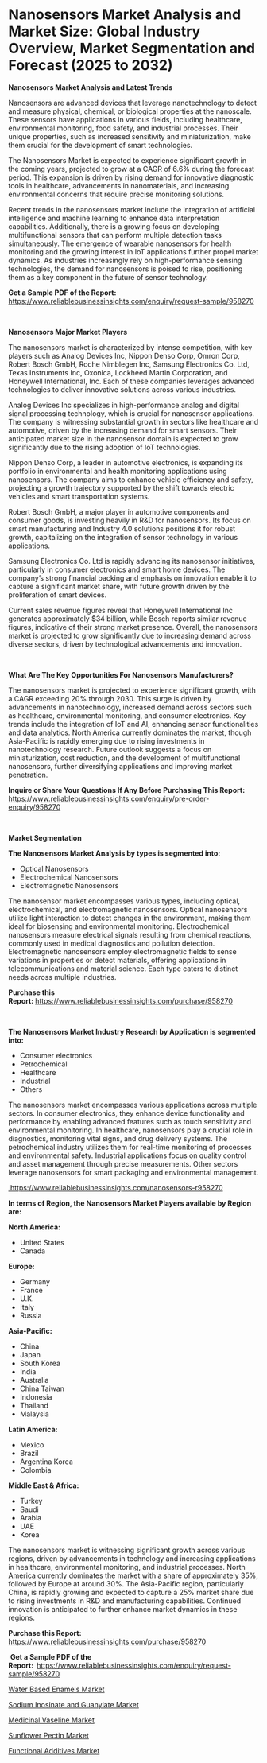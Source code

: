 <p><h1>Nanosensors Market Analysis and Market Size: Global Industry Overview, Market Segmentation and Forecast (2025 to 2032)</h1></p><p><strong>Nanosensors Market Analysis and Latest Trends</strong></p>
<p><p>Nanosensors are advanced devices that leverage nanotechnology to detect and measure physical, chemical, or biological properties at the nanoscale. These sensors have applications in various fields, including healthcare, environmental monitoring, food safety, and industrial processes. Their unique properties, such as increased sensitivity and miniaturization, make them crucial for the development of smart technologies.</p><p>The Nanosensors Market is expected to experience significant growth in the coming years, projected to grow at a CAGR of 6.6% during the forecast period. This expansion is driven by rising demand for innovative diagnostic tools in healthcare, advancements in nanomaterials, and increasing environmental concerns that require precise monitoring solutions. </p><p>Recent trends in the nanosensors market include the integration of artificial intelligence and machine learning to enhance data interpretation capabilities. Additionally, there is a growing focus on developing multifunctional sensors that can perform multiple detection tasks simultaneously. The emergence of wearable nanosensors for health monitoring and the growing interest in IoT applications further propel market dynamics. As industries increasingly rely on high-performance sensing technologies, the demand for nanosensors is poised to rise, positioning them as a key component in the future of sensor technology.</p></p>
<p><strong>Get a Sample PDF of the Report:&nbsp;</strong> <a href="https://www.reliablebusinessinsights.com/enquiry/request-sample/958270?utm_campaign=39&utm_medium=2&utm_source=Github&utm_content=ia&utm_term=30012025&utm_id=nanosensors">https://www.reliablebusinessinsights.com/enquiry/request-sample/958270</a></p>
<p>&nbsp;</p>
<p><strong>Nanosensors Major Market Players</strong></p>
<p><p>The nanosensors market is characterized by intense competition, with key players such as Analog Devices Inc, Nippon Denso Corp, Omron Corp, Robert Bosch GmbH, Roche Nimblegen Inc, Samsung Electronics Co. Ltd, Texas Instruments Inc, Oxonica, Lockheed Martin Corporation, and Honeywell International, Inc. Each of these companies leverages advanced technologies to deliver innovative solutions across various industries.</p><p>Analog Devices Inc specializes in high-performance analog and digital signal processing technology, which is crucial for nanosensor applications. The company is witnessing substantial growth in sectors like healthcare and automotive, driven by the increasing demand for smart sensors. Their anticipated market size in the nanosensor domain is expected to grow significantly due to the rising adoption of IoT technologies.</p><p>Nippon Denso Corp, a leader in automotive electronics, is expanding its portfolio in environmental and health monitoring applications using nanosensors. The company aims to enhance vehicle efficiency and safety, projecting a growth trajectory supported by the shift towards electric vehicles and smart transportation systems.</p><p>Robert Bosch GmbH, a major player in automotive components and consumer goods, is investing heavily in R&D for nanosensors. Its focus on smart manufacturing and Industry 4.0 solutions positions it for robust growth, capitalizing on the integration of sensor technology in various applications.</p><p>Samsung Electronics Co. Ltd is rapidly advancing its nanosensor initiatives, particularly in consumer electronics and smart home devices. The company’s strong financial backing and emphasis on innovation enable it to capture a significant market share, with future growth driven by the proliferation of smart devices.</p><p>Current sales revenue figures reveal that Honeywell International Inc generates approximately $34 billion, while Bosch reports similar revenue figures, indicative of their strong market presence. Overall, the nanosensors market is projected to grow significantly due to increasing demand across diverse sectors, driven by technological advancements and innovation.</p></p>
<p>&nbsp;</p>
<p><strong>What Are The Key Opportunities For Nanosensors Manufacturers?</strong></p>
<p><p>The nanosensors market is projected to experience significant growth, with a CAGR exceeding 20% through 2030. This surge is driven by advancements in nanotechnology, increased demand across sectors such as healthcare, environmental monitoring, and consumer electronics. Key trends include the integration of IoT and AI, enhancing sensor functionalities and data analytics. North America currently dominates the market, though Asia-Pacific is rapidly emerging due to rising investments in nanotechnology research. Future outlook suggests a focus on miniaturization, cost reduction, and the development of multifunctional nanosensors, further diversifying applications and improving market penetration.</p></p>
<p><strong>Inquire or Share Your Questions If Any Before Purchasing This Report:</strong> <a href="https://www.reliablebusinessinsights.com/enquiry/pre-order-enquiry/958270?utm_campaign=39&utm_medium=2&utm_source=Github&utm_content=ia&utm_term=30012025&utm_id=nanosensors">https://www.reliablebusinessinsights.com/enquiry/pre-order-enquiry/958270</a></p>
<p>&nbsp;</p>
<p><strong>Market Segmentation</strong></p>
<p><strong>The Nanosensors Market Analysis by types is segmented into:</strong></p>
<p><ul><li>Optical Nanosensors</li><li>Electrochemical Nanosensors</li><li>Electromagnetic Nanosensors</li></ul></p>
<p><p>The nanosensor market encompasses various types, including optical, electrochemical, and electromagnetic nanosensors. Optical nanosensors utilize light interaction to detect changes in the environment, making them ideal for biosensing and environmental monitoring. Electrochemical nanosensors measure electrical signals resulting from chemical reactions, commonly used in medical diagnostics and pollution detection. Electromagnetic nanosensors employ electromagnetic fields to sense variations in properties or detect materials, offering applications in telecommunications and material science. Each type caters to distinct needs across multiple industries.</p></p>
<p><strong>Purchase this Report:&nbsp;</strong><a href="https://www.reliablebusinessinsights.com/purchase/958270?utm_campaign=39&utm_medium=2&utm_source=Github&utm_content=ia&utm_term=30012025&utm_id=nanosensors">https://www.reliablebusinessinsights.com/purchase/958270</a></p>
<p>&nbsp;</p>
<p><strong>The Nanosensors Market Industry Research by Application is segmented into:</strong></p>
<p><ul><li>Consumer electronics</li><li>Petrochemical</li><li>Healthcare</li><li>Industrial</li><li>Others</li></ul></p>
<p><p>The nanosensors market encompasses various applications across multiple sectors. In consumer electronics, they enhance device functionality and performance by enabling advanced features such as touch sensitivity and environmental monitoring. In healthcare, nanosensors play a crucial role in diagnostics, monitoring vital signs, and drug delivery systems. The petrochemical industry utilizes them for real-time monitoring of processes and environmental safety. Industrial applications focus on quality control and asset management through precise measurements. Other sectors leverage nanosensors for smart packaging and environmental management.</p></p>
<p><a href="https://www.reliablebusinessinsights.com/nanosensors-r958270?utm_campaign=39&utm_medium=2&utm_source=Github&utm_content=ia&utm_term=30012025&utm_id=nanosensors">&nbsp;https://www.reliablebusinessinsights.com/nanosensors-r958270</a></p>
<p><strong>In terms of Region, the Nanosensors Market Players available by Region are:</strong></p>
<p>
    <p> <strong> North America: </strong>
        <ul>
            <li>United States</li>
            <li>Canada</li>
        </ul>
        </p> 
    <p> <strong> Europe: </strong>
        <ul>
            <li>Germany</li>
            <li>France</li>
            <li>U.K.</li>
            <li>Italy</li>
            <li>Russia</li>
        </ul>
        </p> 
    <p> <strong> Asia-Pacific: </strong>
        <ul>
            <li>China</li>
            <li>Japan</li>
            <li>South Korea</li>
            <li>India</li>
            <li>Australia</li>
            <li>China Taiwan</li>
            <li>Indonesia</li>
            <li>Thailand</li>
            <li>Malaysia</li>
        </ul>
        </p> 
    <p> <strong> Latin America: </strong>
        <ul>
            <li>Mexico</li>
            <li>Brazil</li>
            <li>Argentina Korea</li>
            <li>Colombia</li>
        </ul>
        </p> 
    <p> <strong> Middle East & Africa: </strong>
        <ul>
            <li>Turkey</li>
            <li>Saudi</li>
            <li>Arabia</li>
            <li>UAE</li>
            <li>Korea</li>
        </ul>
    </p>
    </p>
<p><p>The nanosensors market is witnessing significant growth across various regions, driven by advancements in technology and increasing applications in healthcare, environmental monitoring, and industrial processes. North America currently dominates the market with a share of approximately 35%, followed by Europe at around 30%. The Asia-Pacific region, particularly China, is rapidly growing and expected to capture a 25% market share due to rising investments in R&D and manufacturing capabilities. Continued innovation is anticipated to further enhance market dynamics in these regions.</p></p>
<p><strong>Purchase this Report: </strong><a href="https://www.reliablebusinessinsights.com/purchase/958270?utm_campaign=39&utm_medium=2&utm_source=Github&utm_content=ia&utm_term=30012025&utm_id=nanosensors">https://www.reliablebusinessinsights.com/purchase/958270</a></p>
<p>&nbsp;<strong>Get a Sample PDF of the Report:&nbsp;&nbsp;</strong><a href="https://www.reliablebusinessinsights.com/enquiry/request-sample/958270?utm_campaign=39&utm_medium=2&utm_source=Github&utm_content=ia&utm_term=30012025&utm_id=nanosensors">https://www.reliablebusinessinsights.com/enquiry/request-sample/958270</a></p>
<p><strong></strong></p>
<p><p><a href="https://github.com/buqjavesora/Market-Research-Report-List-1/blob/main/water-based-enamels-market.md?utm_campaign=39&utm_medium=2&utm_source=Github&utm_content=ia&utm_term=30012025&utm_id=nanosensors">Water Based Enamels Market</a></p><p><a href="https://github.com/rrapajecundi/Market-Research-Report-List-1/blob/main/sodium-inosinate-and-guanylate-market.md?utm_campaign=39&utm_medium=2&utm_source=Github&utm_content=ia&utm_term=30012025&utm_id=nanosensors">Sodium Inosinate and Guanylate Market</a></p><p><a href="https://github.com/savannabyun726/Market-Research-Report-List-1/blob/main/medicinal-vaseline-market.md?utm_campaign=39&utm_medium=2&utm_source=Github&utm_content=ia&utm_term=30012025&utm_id=nanosensors">Medicinal Vaseline Market</a></p><p><a href="https://github.com/vilolakoreni/Market-Research-Report-List-1/blob/main/sunflower-pectin-market.md?utm_campaign=39&utm_medium=2&utm_source=Github&utm_content=ia&utm_term=30012025&utm_id=nanosensors">Sunflower Pectin Market</a></p><p><a href="https://github.com/organophelia8282/Market-Research-Report-List-1/blob/main/functional-additives-market.md?utm_campaign=39&utm_medium=2&utm_source=Github&utm_content=ia&utm_term=30012025&utm_id=nanosensors">Functional Additives Market</a></p></p>